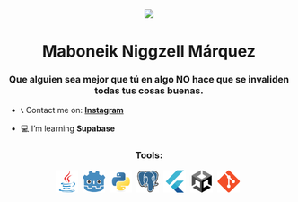 
<div align="center">
  <img src="https://media3.giphy.com/media/v1.Y2lkPTc5MGI3NjExaWltcGpjbTI0czJ6Nm00ZGpoYjZjMTQxdmN5djRmdml2NTF5Y2FvcSZlcD12MV9pbnRlcm5hbF9naWZfYnlfaWQmY3Q9Zw/xUA7bdpLxQhsSQdyog/giphy.gif" width="200" />
   <h1 align="center">Maboneik Niggzell Márquez</h1>
    <h3 align="center">Que alguien sea mejor que tú en algo NO hace
que se invaliden todas tus cosas buenas.</h3>
</div>

- 📞 Contact me on:  **[Instagram](https://www.instagram.com/meibomarquez/)**

- 💻 I’m learning **Supabase**

<div align="center">
    <h3>Tools:</h3>
    <div align="center">
        <img src="https://github.com/devicons/devicon/blob/6910f0503efdd315c8f9b858234310c06e04d9c0/icons/java/java-original.svg#L1" title="Java" alt="Java" width="40" height="40"/>&nbsp;
        <img src="https://github.com/devicons/devicon/blob/6910f0503efdd315c8f9b858234310c06e04d9c0/icons/godot/godot-original.svg#L1" title="Godot" **alt="Godot" width="40" height="40"/>&nbsp;
        <img src="https://github.com/devicons/devicon/blob/6910f0503efdd315c8f9b858234310c06e04d9c0/icons/python/python-original.svg#L1" title="Python" alt="Python" width="40" height="40"/>&nbsp;
        <img src="https://github.com/devicons/devicon/blob/master/icons/postgresql/postgresql-original.svg" title="MySQL"  alt="MySQL" width="40" height="40"/>&nbsp;
        <img src="https://github.com/devicons/devicon/blob/6910f0503efdd315c8f9b858234310c06e04d9c0/icons/flutter/flutter-original.svg#L1"  title="Flutter" alt="Flutter" width="40" height="40"/>&nbsp;
        <img src="https://github.com/devicons/devicon/blob/6910f0503efdd315c8f9b858234310c06e04d9c0/icons/unity/unity-original.svg#L1" title="Unity" **alt="Unity" width="40" height="40"/>&nbsp;
        <img src="https://github.com/devicons/devicon/blob/master/icons/git/git-original.svg" title="Git" **alt="Git" width="40" height="40"/>&nbsp;
      </div>
</div>
